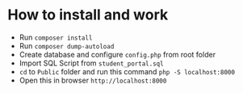 # How to install and work
- Run `composer install`
- Run `composer dump-autoload`
- Create database and configure `config.php` from root folder
- Import SQL Script from `student_portal.sql`
- `cd` to `Public` folder and run this command `php -S localhost:8000`
- Open this in browser `http://localhost:8000`


